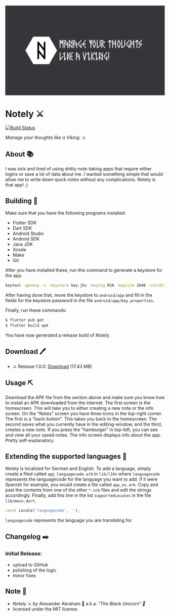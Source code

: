 <p align="center">
 <img src="https://github.com/iamtheblackunicorn/Notely/raw/main/assets/images/notelyBanner.png"/>
</p>

# Notely :crossed_swords:

[![Build Status](https://travis-ci.com/iamtheblackunicorn/Notely.svg?branch=main)](https://travis-ci.com/iamtheblackunicorn/Notely)

*Manage your thoughts like a Viking.* :crossed_swords:

## About :books:

I was sick and tired of using shitty note-taking apps that require either logins or save a lot of data about me.
I wanted something simple that would allow me to write down quick notes without any complications. Notely is that app! ;)

## Building :hammer:

Make sure that you have the following programs installed:

- Flutter SDK
- Dart SDK
- Android Studio
- Android SDK
- Java JDK
- Xcode
- Make
- Git

After you have installed these, run this command to generate a keystore for the app.

```bash
keytool -genkey -v -keystore key.jks -keyalg RSA -keysize 2048 -validity 10000 -alias key
```

After having done that, move the keystore to `android/app` and fill in the fields for the keystore password in the file `android/app/key.properties`.

Finally, run these commands:

```bash
$ flutter pub get
$ flutter build apk
```

You have now generated a release build of *Notely*.

## Download :pen:

- :crossed_swords: Release 1.0.0: [Download](https://github.com/iamtheblackunicorn/Notely/releases/download/v.1.0.0/Notely-1.0.0-Release.apk) (17.43 MB)

## Usage :pick:

Download the APK file from the section above and make sure you know how to install an APK downloaded from the internet.
The first screen is the homescreen. This will take you to either creating a new note or the info screen. On the "Notes" screen you have three icons
in the top-right corner. The first is a "back-button". This takes you back to the homescreen. The second saves what you currently have in the editing-window, and the third, creates a new note. If you press the "hamburger" in top-left, you can see and view all your saved notes. The info screen displays info about the app. Pretty self-explanatory.

## Extending the supported languages :book:

Notely is localized for German and English. To add a language, simply create a filed called `app_languagecode.arb` in `lib/l10n` where `languagecode` represents the languagecode for the language you want to add. If it were Spanish for example, you would create a file called `app_es.arb`.
Copy and past the contents from one of the other `*.arb` files and edit the strings accordingly.
Finally, add this line in the list `supportedLocales` in the file `lib/main.dart`.

```dart
const Locale('languagecode', ''),
```

`languagecode` represents the language you are translating for.

## Changelog :black_nib:

### Initial Release:

- upload to GitHub
- polishing of the logic
- minor fixes

## Note :scroll:

- *Notely* :crossed_swords: by Alexander Abraham :black_heart: a.k.a. *"The Black Unicorn" :unicorn:*
- licensed under the MIT license.
